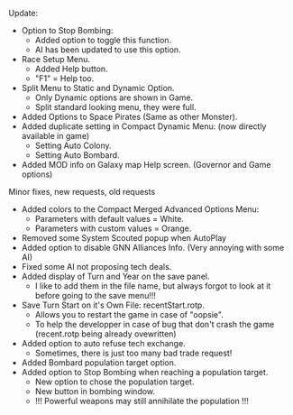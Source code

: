 Update:
- Option to Stop Bombing:
  - Added option to toggle this function.
  - AI has been updated to use this option.
- Race Setup Menu.
  - Added Help button.
  - "F1" = Help too.
- Split Menu to Static and Dynamic Option.
  - Only Dynamic options are shown in Game.
  - Split standard looking menu, they were full.
- Added Options to Space Pirates (Same as other Monster).
- Added duplicate setting in Compact Dynamic Menu: (now directly available in game)
  - Setting Auto Colony.
  - Setting Auto Bombard.
- Added MOD info on Galaxy map Help screen. (Governor and Game options)


Minor fixes, new requests, old requests

- Added colors to the Compact Merged Advanced Options Menu:
  - Parameters with default values = White.
  - Parameters with custom values = Orange.
- Removed some System Scouted popup when AutoPlay
- Added option to disable GNN Alliances Info. (Very annoying with some AI)
- Fixed some AI not proposing tech deals.
- Added display of Turn and Year on the save panel.
  - I like to add them in the file name, but always forgot to look at it before going to the save menu!!!
- Save Turn Start on it's Own File: recentStart.rotp.
  - Allows you to restart the game in case of "oopsie".
  - To help the developper in case of bug that don't crash the game (recent.rotp being already ovewritten)
- Added option to auto refuse tech exchange.
  - Sometimes, there is just too many bad trade request!
- Added Bombard population target option.
- Added option to Stop Bombing when reaching a population target.
  - New option to chose the population target.
  - New button in bombing window.
  - !!! Powerful weapons may still annihilate the population !!!
